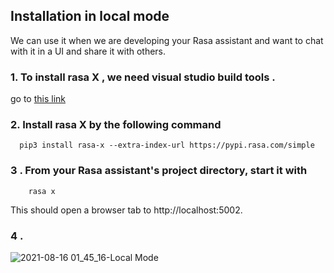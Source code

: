 ## Installation in local mode
We can use it when we are developing your Rasa assistant and want to chat with it in a UI and share it with others.<br>

### 1. To install rasa X , we need visual studio build tools . 
go to [this link](https://medium.com/co-learning-lounge/step-by-step-guide-to-install-rasa-x-in-windows-without-docker-85da8502bce)

### 2. Install rasa X by the following command
     
      pip3 install rasa-x --extra-index-url https://pypi.rasa.com/simple

### 3 . From your Rasa assistant's project directory, start it with
        
        rasa x
This should open a browser tab to http://localhost:5002.



### 4 .
![2021-08-16 01_45_16-Local Mode](https://user-images.githubusercontent.com/72215893/129491506-6ffd5c17-344d-4bfc-9902-f0634194d8c9.png)
